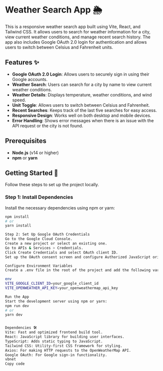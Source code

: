 # Weather Search App 🌦️

This is a responsive weather search app built using Vite, React, and Tailwind CSS. It allows users to search for weather information for a city, view current weather conditions, and manage recent search history. The app also includes Google OAuth 2.0 login for authentication and allows users to switch between Celsius and Fahrenheit units.

## Features ✨

- **Google OAuth 2.0 Login**: Allows users to securely sign in using their Google accounts.
- **Weather Search**: Users can search for a city by name to view current weather conditions.
- **Weather Details**: Displays temperature, weather conditions, and wind speed.
- **Unit Toggle**: Allows users to switch between Celsius and Fahrenheit.
- **Recent Searches**: Keeps track of the last five searches for easy access.
- **Responsive Design**: Works well on both desktop and mobile devices.
- **Error Handling**: Shows error messages when there is an issue with the API request or the city is not found.

## Prerequisites

- **Node.js** (v14 or higher)
- **npm** or **yarn**

## Getting Started 🚀

Follow these steps to set up the project locally.

### Step 1: Install Dependencies

Install the necessary dependencies using npm or yarn:

```bash
npm install
# or
yarn install

Step 2: Set Up Google OAuth Credentials
Go to the Google Cloud Console.
Create a new project or select an existing one.
Go to APIs & Services > Credentials.
Click Create Credentials and select OAuth client ID.
Set up the OAuth consent screen and configure Authorized JavaScript origins to include http://localhost:5174 (or the port Vite is running on).

Configure Environment Variables
Create a .env file in the root of the project and add the following variables:

env
VITE_GOOGLE_CLIENT_ID=your_google_client_id
VITE_OPENWEATHER_API_KEY=your_openweathermap_api_key

Run the App
Start the development server using npm or yarn:
npm run dev
# or
yarn dev


Dependencies 🛠️
Vite: Fast and optimized frontend build tool.
React: JavaScript library for building user interfaces.
TypeScript: Adds static typing to JavaScript.
Tailwind CSS: Utility-first CSS framework for styling.
Axios: For making HTTP requests to the OpenWeatherMap API.
Google OAuth: For Google sign-in functionality.
vbnet
Copy code

